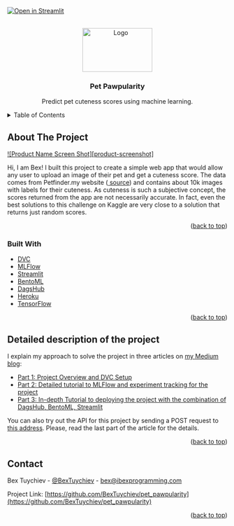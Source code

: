 [![Open in Streamlit](https://static.streamlit.io/badges/streamlit_badge_black_white.svg)](https://share.streamlit.io/bextuychiev/pet_pawpularity/ui/src/ui.py)
<div id="top"></div>

<!-- PROJECT LOGO -->
<br />
<div align="center">
  <a href="https://github.com/github_username/repo_name">
    <img src="data/app_image.jpg" alt="Logo" width="160" height="100">
  </a>

<h3 align="center">Pet Pawpularity</h3>

  <p align="center">
    Predict pet cuteness scores using machine learning.
    <br />
  </p>
</div>



<!-- TABLE OF CONTENTS -->
<details>
  <summary>Table of Contents</summary>
  <ol>
    <li>
      <a href="#about-the-project">About The Project</a>
      <ul>
        <li><a href="#built-with">Built With</a></li>
      </ul>
    </li>
    <li><a href="#usage">Detailed information</a></li>
    <li><a href="#contact">Contact</a></li>
  </ol>
</details>



<!-- ABOUT THE PROJECT -->

## About The Project

[![Product Name Screen Shot][product-screenshot]](https://miro.medium.com/proxy/1*61yvVw-rD6RIu96yIqu7gw.gif)

Hi, I am Bex! I built this project to create a simple web app that would allow any user to
upload an image of their pet and get a cuteness score. The data comes from Petfinder.my
website (<a href="https://www.kaggle.com/competitions/petfinder-pawpularity-score/data">
source</a>) and contains about 10k images with labels for their cuteness. As cuteness is
such a subjective concept, the scores returned from the app are not necessarily accurate.
In fact, even the best solutions to this challenge on Kaggle are very close to a solution
that returns just random scores.

<p align="right">(<a href="#top">back to top</a>)</p>

### Built With

* [DVC](https://dvc.org/)
* [MLFlow](https://mlflow.org/)
* [Streamlit](https://streamlit.io/)
* [BentoML](https://www.bentoml.com/)
* [DagsHub](https://dagshub.com/)
* [Heroku](https://www.heroku.com/)
* [TensorFlow](https://www.tensorflow.org/)

<p align="right">(<a href="#top">back to top</a>)</p>

<!-- Detailed info -->

## Detailed description of the project

I explain my approach to solve the project in three articles
on <a href="https://ibexorigin.medium.com/">my Medium blog</a>:

* [Part 1: Project Overview and DVC Setup](https://towardsdatascience.com/open-source-ml-project-with-dagshub-improve-pet-adoption-with-machine-learning-1-e9403f8f7711)
* [Part 2: Detailed tutorial to MLFlow and experiment tracking for the project](https://towardsdatascience.com/complete-guide-to-experiment-tracking-with-mlflow-and-dagshub-a0439479e0b9)
* [Part 3: In-depth Tutorial to deploying the project with the combination of DagsHub, BentoML, Streamlit](https://towardsdatascience.com/the-easiest-way-to-deploy-your-ml-dl-models-in-2022-streamlit-bentoml-dagshub-ccf29c901dac)

You can also try out the API for this project by sending a POST request
to <a href='https://pet-pawpularity.herokuapp.com/'>this address</a>. Please, read the
last part of the article for the details.
<p align="right">(<a href="#top">back to top</a>)</p>

<!-- CONTACT -->

## Contact

Bex Tuychiev - [@BexTuychiev](https://www.linkedin.com/in/bextuychiev/) -
bex@ibexprogramming.com

Project
Link: [https://github.com/BexTuychiev/pet_pawpularity](https://github.com/BexTuychiev/pet_pawpularity)

<p align="right">(<a href="#top">back to top</a>)</p>

